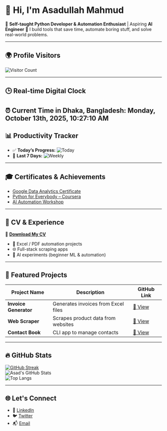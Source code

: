 # 👋 Hi, I'm Asadullah Mahmud

🎯 **Self-taught Python Developer & Automation Enthusiast** | Aspiring **AI Engineer** 
🚀 I build tools that save time, automate boring stuff, and solve real-world problems.

---

## 🌍 Profile Visitors

![Visitor Count](https://komarev.com/ghpvc/?username=asadnexus&label=Visitors&color=blue&style=flat-square)

---

## 🕒 Real-time Digital Clock

⏰ **Current Time in Dhaka, Bangladesh:**
Monday, October 13th, 2025, 10:27:10 AM
---

## 📊 Productivity Tracker

- ✅ **Today’s Progress:** ![Today](https://img.shields.io/endpoint?url=https://raw.githubusercontent.com/asadnexus/asadnexus/main/.github/today.json)
- 📅 **Last 7 Days:** ![Weekly](https://img.shields.io/endpoint?url=https://raw.githubusercontent.com/asadnexus/asadnexus/main/.github/week.json)

---

## 🎓 Certificates & Achievements

- [Google Data Analytics Certificate](https://your-certificate-link.com)
- [Python for Everybody – Coursera](https://your-certificate-link.com)
- [AI Automation Workshop](https://your-certificate-link.com)

---

## 📄 CV & Experience

📌 **[Download My CV](https://drive.google.com/file/d/1lrVK44NBYWK8bt6qYaiiWbhdVXmZS541/view?usp=drivesdk)**
- 📝 Excel / PDF automation projects
- 🌐 Full-stack scraping apps
- 🤖 AI experiments (beginner ML & automation)

---

## 🚀 Featured Projects

| Project Name          | Description                                 | GitHub Link                                                 |
| ----------------------| ------------------------------------------- | ----------------------------------------------------------- |
| **Invoice Generator** | Generates invoices from Excel files          | [🔗 View](https://github.com/asad-ai-dev/invoice-generator) |
| **Web Scraper** | Scrapes product data from websites           | [🔗 View](https://github.com/asad-ai-dev/web-scraper)       |
| **Contact Book** | CLI app to manage contacts                   | [🔗 View](https://github.com/asad-ai-dev/contact-book)      |

---

## 🔥 GitHub Stats

[![GitHub Streak](https://streak-stats.demolab.com/?user=asadnexus&theme=radical&border_radius=10)](https://git.io/streak-stats)  
![Asad's GitHub Stats](https://github-readme-stats.vercel.app/api?username=asadnexus&show_icons=true&theme=radical)  
![Top Langs](https://github-readme-stats.vercel.app/api/top-langs/?username=asadnexus&layout=compact&theme=radical)

---

## 🌐 Let's Connect

- 🔗 [LinkedIn](https://linkedin.com/in/asadnexus)
- 🐦 [Twitter](https://twitter.com/asadnexus37)
- 📬 [Email](mailto:asadullahmahmud2004@outlook.com)
